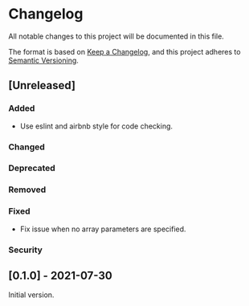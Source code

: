 # Changelog
All notable changes to this project will be documented in this file.

The format is based on [Keep a Changelog](https://keepachangelog.com/en/1.0.0/),
and this project adheres to [Semantic Versioning](https://semver.org/spec/v2.0.0.html).


## [Unreleased]
### Added
* Use eslint and airbnb style for code checking.
### Changed
### Deprecated
### Removed
### Fixed
* Fix issue when no array parameters are specified.
### Security


## [0.1.0] - 2021-07-30
Initial version.
